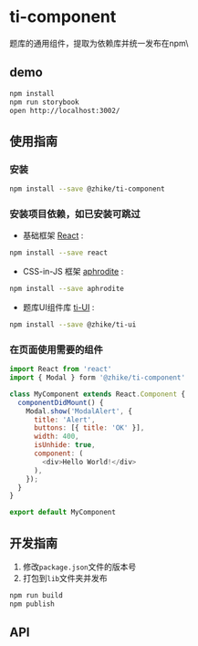 # ti-component
题库的通用组件，提取为依赖库并统一发布在npm\

## demo

```bash
npm install
npm run storybook
open http://localhost:3002/
```

## 使用指南

### 安装

```bash
npm install --save @zhike/ti-component
```

### 安装项目依赖，如已安装可跳过

*  基础框架 [React][1] :
```bash
npm install --save react
```
*  CSS-in-JS 框架 [aphrodite][2] :
```bash
npm install --save aphrodite
```
*  题库UI组件库 [ti-UI][3] :
```bash
npm install --save @zhike/ti-ui
```

### 在页面使用需要的组件

```javascript
import React from 'react'
import { Modal } form '@zhike/ti-component'

class MyComponent extends React.Component {
  componentDidMount() {
    Modal.show('ModalAlert', {
      title: 'Alert',
      buttons: [{ title: 'OK' }],
      width: 400,
      isUnhide: true,
      component: (
        <div>Hello World!</div>
      ),
    });
  }
}

export default MyComponent
```

## 开发指南

1. 修改`package.json`文件的版本号
2. 打包到`lib`文件夹并发布

```bash
npm run build
npm publish
```

## API

[1]: https://github.com/facebook/react
[2]: https://github.com/Khan/aphrodite
[3]: https://github.com/zhike-team/ti-UI

